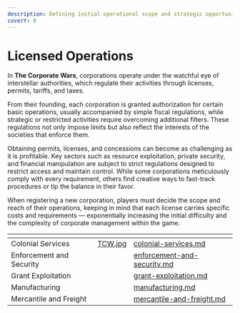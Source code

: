 ```yaml
---
description: Defining initial operational scope and strategic opportunities.
coverY: 0
---
```


# Licensed Operations

In **The Corporate Wars**, corporations operate under the watchful eye of interstellar authorities, which regulate their activities through licenses, permits, tariffs, and taxes.

From their founding, each corporation is granted authorization for certain basic operations, usually accompanied by simple fiscal regulations, while strategic or restricted activities require overcoming additional filters. These regulations not only impose limits but also reflect the interests of the societies that enforce them.

Obtaining permits, licenses, and concessions can become as challenging as it is profitable. Key sectors such as resource exploitation, private security, and financial manipulation are subject to strict regulations designed to restrict access and maintain control. While some corporations meticulously comply with every requirement, others find creative ways to fast-track procedures or tip the balance in their favor.

When registering a new corporation, players must decide the scope and reach of their operations, keeping in mind that each license carries specific costs and requirements — exponentially increasing the initial difficulty and the complexity of corporate management within the game.

<table data-view="cards"><thead><tr><th></th><th data-hidden data-card-cover data-type="files"></th><th data-hidden data-card-target data-type="content-ref"></th></tr></thead><tbody><tr><td>Colonial Services</td><td><a href="../../../.gitbook/assets/TCW.jpg">TCW.jpg</a></td><td><a href="colonial-services.md">colonial-services.md</a></td></tr><tr><td>Enforcement and Security</td><td></td><td><a href="enforcement-and-security.md">enforcement-and-security.md</a></td></tr><tr><td>Grant Exploitation</td><td></td><td><a href="grant-exploitation.md">grant-exploitation.md</a></td></tr><tr><td>Manufacturing</td><td></td><td><a href="manufacturing.md">manufacturing.md</a></td></tr><tr><td>Mercantile and Freight</td><td></td><td><a href="mercantile-and-freight.md">mercantile-and-freight.md</a></td></tr></tbody></table>
